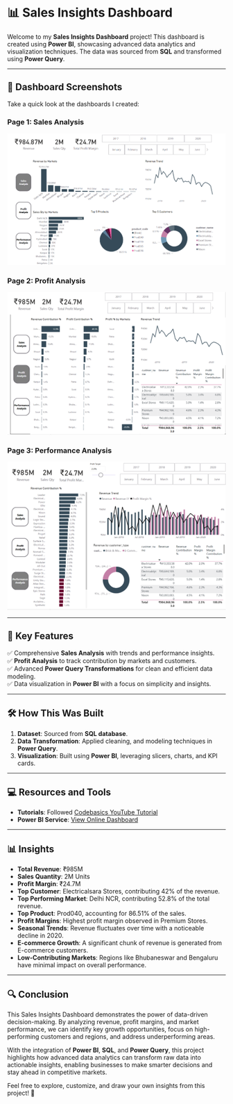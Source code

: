 # 📊 Sales Insights Dashboard  

Welcome to my **Sales Insights Dashboard** project! This dashboard is created using **Power BI**, showcasing advanced data analytics and visualization techniques. The data was sourced from **SQL** and transformed using **Power Query**.  

---

## 🎥 **Dashboard Screenshots**  
Take a quick look at the dashboards I created:  

### Page 1: Sales Analysis 
![Sales Analysis](https://github.com/jubairt/Sales-Insights-Report/blob/main/Sales%20Analysis.png)  

### Page 2: Profit Analysis  
![Profit Analysis](https://github.com/jubairt/Sales-Insights-Report/blob/main/Profit%20Analysis.png)  

### Page 3: Performance Analysis
![Performance Analysis](https://github.com/jubairt/Sales-Insights-Report/blob/main/Performance%20Analysis.png)  

---

## 🚀 **Key Features**  

✅ Comprehensive **Sales Analysis** with trends and performance insights.  
✅ **Profit Analysis** to track contribution by markets and customers.  
✅ Advanced **Power Query Transformations** for clean and efficient data modeling.  
✅ Data visualization in **Power BI** with a focus on simplicity and insights.  

---

## 🛠 **How This Was Built**  

1. **Dataset**: Sourced from **SQL database**.  
2. **Data Transformation**: Applied cleaning, and modeling techniques in **Power Query**.  
3. **Visualization**: Built using **Power BI**, leveraging slicers, charts, and KPI cards.  

---

## 💻 **Resources and Tools**  

- **Tutorials**: Followed [Codebasics YouTube Tutorial](https://youtube.com/playlist?list=PLeo1K3hjS3uva8pk1FI3iK9kCOKQdz1I9&si=BUdvzYWuouEOxVgh)  
- **Power BI Service**: [View Online Dashboard](https://app.powerbi.com/links/jxhmHPaZ4l?ctid=2f313ec5-161d-4e8e-ba72-3e09a9944908&pbi_source=linkShare)  

---

## 📊 **Insights**  

- **Total Revenue**: ₹985M  
- **Sales Quantity**: 2M Units  
- **Profit Margin**: ₹24.7M  
- **Top Customer**: Electricalsara Stores, contributing 42% of the revenue.  
- **Top Performing Market**: Delhi NCR, contributing 52.8% of the total revenue.  
- **Top Product**: Prod040, accounting for 86.51% of the sales.  
- **Profit Margins**: Highest profit margin observed in Premium Stores.  
- **Seasonal Trends**: Revenue fluctuates over time with a noticeable decline in 2020.  
- **E-commerce Growth**: A significant chunk of revenue is generated from E-commerce customers.  
- **Low-Contributing Markets**: Regions like Bhubaneswar and Bengaluru have minimal impact on overall performance.  

---

## 🔍 **Conclusion**  

This Sales Insights Dashboard demonstrates the power of data-driven decision-making. By analyzing revenue, profit margins, and market performance, we can identify key growth opportunities, focus on high-performing customers and regions, and address underperforming areas.  

With the integration of **Power BI**, **SQL**, and **Power Query**, this project highlights how advanced data analytics can transform raw data into actionable insights, enabling businesses to make smarter decisions and stay ahead in competitive markets.  

Feel free to explore, customize, and draw your own insights from this project! 🚀  

